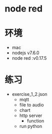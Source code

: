 # node red

# 环境
*  mac
*  nodejs v7.6.0
*  node red :v0.17.5

# 练习
*  exercise_1_2.json
    *  mqtt
    *  file to audio
    *  chart
    *  http server
        *  function
    *  run python
